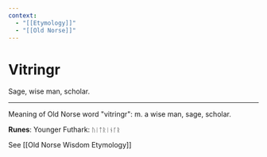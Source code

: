 ```yaml
---
context:
  - "[[Etymology]]"
  - "[[Old Norse]]"
---
```


# Vitringr

Sage, wise man, scholar.

---

Meaning of Old Norse word "vitringr": m. a wise man, sage, scholar.

**Runes**: Younger Futhark: `ᚢᛁᛏᚱᛁᚾᚴᚱ`

See [[Old Norse Wisdom Etymology]]
